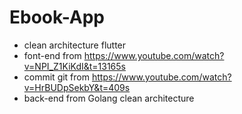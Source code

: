 # Ebook-App
* clean architecture flutter
* font-end from https://www.youtube.com/watch?v=NPI_Z1KiKdI&t=13165s
* commit git from https://www.youtube.com/watch?v=HrBUDpSekbY&t=409s
* back-end from Golang clean architecture 
